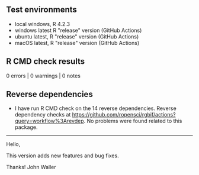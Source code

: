 ## Test environments

* local windows, R 4.2.3
* windows latest R "release" version (GitHub Actions)
* ubuntu latest, R "release" version (GitHub Actions)
* macOS latest, R "release" version (GitHub Actions)

## R CMD check results

0 errors | 0 warnings | 0 notes

## Reverse dependencies

* I have run R CMD check on the 14 reverse dependencies. Reverse dependency checks at <https://github.com/ropensci/rgbif/actions?query=workflow%3Arevdep>. No problems were found related to this package.

--------

Hello,

This version adds new features and bug fixes. 

Thanks!
John Waller